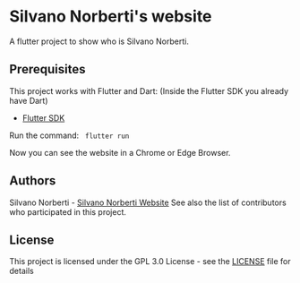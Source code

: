 # Silvano Norberti's website

A flutter project to show who is Silvano Norberti.

## Prerequisites

This project works with Flutter and Dart: (Inside the Flutter SDK you already have Dart)

- [Flutter SDK](https://flutter.dev/docs/get-started/install)

Run the command:
` flutter run`

Now you can see the website in a Chrome or Edge Browser.

## Authors

Silvano Norberti - [Silvano Norberti Website](https://github.com/Silvano14/Silvano-Norberti-Website)
See also the list of contributors who participated in this project.

## License

This project is licensed under the GPL 3.0 License - see the [LICENSE](https://github.com/Silvano14/Silvano-Norberti-Website/blob/master/README.md) file for details
